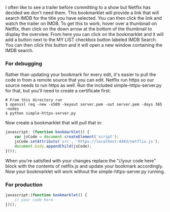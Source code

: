 I often like to see a trailer before committing to a show but Netflix has
decided we don't need them.  This bookmarklet will provide a link that will
search IMDB for the title you have selected.  You can then click the link and
watch the trailer on IMDB.  To get this to work, hover over a thumbnail on
Netflix, then click on the down arrow at the bottom of the thumbnail to display
the overview.  From here you can click on the bookmarklet and it will add
a button next to the MY LIST checkbox button labeled IMDB Search.  You can then
click this button and it will open a new window containing the IMDB search.  

### For debugging
Rather than updating your bookmark for every edit, it's easier to pull the code
in from a remote source that you can edit.  Netflix run https so our source
needs to run https as well.  Run the included simple-https-server.py for that,
but you'll need to create a certificate first:  

```
# From this directory run
$ openssl req -new -x509 -keyout server.pem -out server.pem -days 365 -nodes
$ python simple-https-server.py
```

Now create a bookmarklet that will pull that in:  
```javascript
javascript: (function bookmarklet() {
    var jsCode = document.createElement('script');
    jsCode.setAttribute('src', 'https://localhost:4443/netflix.js');
    document.body.appendChild(jsCode);
}());
```

When you're satisfied with your changes replace the "//your code here" block
with the contents of netflix.js and update your bookmark accordingly.  Now your
bookmarklet will work without the simple-https-server.py running.  
### For production
```javascript
javascript:(function bookmarklet() {
    // your code here
})();
```
